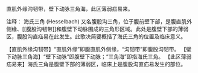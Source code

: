 直肌外缘沟韧带，壁下动脉三角海，此区薄弱疝易来。

注释：
海氏三角 (Hesselbach) 又名腹股沟三角，位于腹前壁下部，是腹直肌外侧缘、[[腹股沟韧带]]和腹壁下动脉围成的三角形区域。此处是腹壁下部的薄弱区，腹股沟直疝易在此发生。此歌决简要概括了海氏三角的位置及临床意义。

【直肌外缘沟韧带】“直肌外缘”即腹直肌外侧缘，“沟韧带”即腹股沟韧带。
【壁下动脉三角海】“壁下动脉”即腹壁下动脉；“三角海”即指海氏三角。
【此区薄弱疝易来】海氏三角是腹壁下部的薄弱区，临床上是腹股沟直疝易发生的部位。